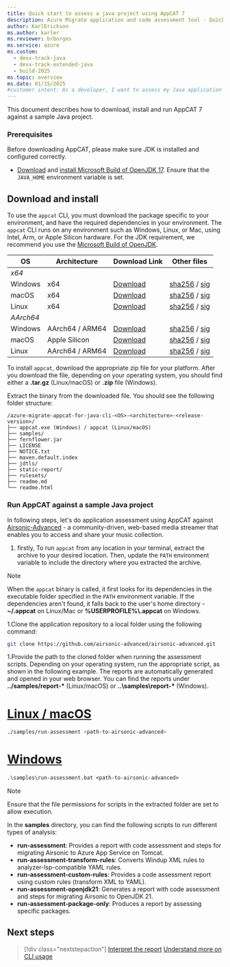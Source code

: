 ```yaml
---
title: Quick start to assess a java project using AppCAT 7
description: Azure Migrate application and code assessment tool - Quick start to assess a java project.
author: KarlErickson
ms.author: karler
ms.reviewer: brborges
ms.service: azure
ms.custom:
  - devx-track-java
  - devx-track-extended-java
  - build-2025
ms.topic: overview
ms.date: 01/15/2025
#customer intent: As a developer, I want to assess my Java application so that I can understand its readiness for migration to Azure.
---
```

This document describes how to download, install and run AppCAT 7 against a sample Java project. 

### Prerequisites
Before downloading AppCAT, please make sure JDK is installed and configured correctly.
- [Download](/java/openjdk/download#openjdk-17) and [install Microsoft Build of OpenJDK 17](/java/openjdk/install). Ensure that the `JAVA_HOME` environment variable is set.

## Download and install

To use the `appcat` CLI, you must download the package specific to your environment, and have the required dependencies in your environment. The `appcat` CLI runs on any environment such as Windows, Linux, or Mac, using Intel, Arm, or Apple Silicon hardware. For the JDK requirement, we recommend you use the [Microsoft Build of OpenJDK](/java/openjdk).

| OS      | Architecture    | Download Link  | Other files              |
|---------|-----------------|----------------|--------------------------|
| *x64*
| Windows | x64             | [Download][13] | [sha256][14] / [sig][15] |
| macOS   | x64             | [Download][7]  | [sha256][8] / [sig][9]   |
| Linux   | x64             | [Download][1]  | [sha256][2] / [sig][3]   |
| *AArch64*
| Windows | AArch64 / ARM64 | [Download][16] | [sha256][17] / [sig][18] |
| macOS   | Apple Silicon   | [Download][10] | [sha256][11] / [sig][12] |
| Linux   | AArch64 / ARM64 | [Download][4]  | [sha256][5] / [sig][6]   |

[1]: https://aka.ms/appcat/azure-migrate-appcat-for-java-cli-linux-amd64.tar.gz
[2]: https://aka.ms/appcat/azure-migrate-appcat-for-java-cli-linux-amd64.tar.gz.sha256sum.txt
[3]: https://aka.ms/appcat/azure-migrate-appcat-for-java-cli-linux-amd64.tar.gz.sig
[4]: https://aka.ms/appcat/azure-migrate-appcat-for-java-cli-linux-arm64.tar.gz
[5]: https://aka.ms/appcat/azure-migrate-appcat-for-java-cli-linux-arm64.tar.gz.sha256sum.txt
[6]: https://aka.ms/appcat/azure-migrate-appcat-for-java-cli-linux-arm64.tar.gz.sig
[7]: https://aka.ms/appcat/azure-migrate-appcat-for-java-cli-macos-amd64.tar.gz
[8]: https://aka.ms/appcat/azure-migrate-appcat-for-java-cli-macos-amd64.tar.gz.sha256sum.txt
[9]: https://aka.ms/appcat/azure-migrate-appcat-for-java-cli-macos-amd64.tar.gz.sig
[10]: https://aka.ms/appcat/azure-migrate-appcat-for-java-cli-macos-arm64.tar.gz
[11]: https://aka.ms/appcat/azure-migrate-appcat-for-java-cli-macos-arm64.tar.gz.sha256sum.txt
[12]: https://aka.ms/appcat/azure-migrate-appcat-for-java-cli-macos-arm64.tar.gz.sig
[13]: https://aka.ms/appcat/azure-migrate-appcat-for-java-cli-windows-amd64.zip
[14]: https://aka.ms/appcat/azure-migrate-appcat-for-java-cli-windows-amd64.zip.sha256sum.txt
[15]: https://aka.ms/appcat/azure-migrate-appcat-for-java-cli-windows-amd64.zip.sig
[16]: https://aka.ms/appcat/azure-migrate-appcat-for-java-cli-windows-arm64.zip
[17]: https://aka.ms/appcat/azure-migrate-appcat-for-java-cli-windows-arm64.zip.sha256sum.txt
[18]: https://aka.ms/appcat/azure-migrate-appcat-for-java-cli-windows-arm64.zip.sig

To install `appcat`, download the appropriate zip file for your platform. After you download the file, depending on your operating system, you should find either a **.tar.gz** (Linux/macOS) or **.zip** file (Windows).

Extract the binary from the downloaded file. You should see the following folder structure:

```
/azure-migrate-appcat-for-java-cli-<OS>-<architecture>-<release-version>/
├── appcat.exe (Windows) / appcat (Linux/macOS)
├── samples/
├── fernflower.jar
├── LICENSE
├── NOTICE.txt
├── maven.default.index
├── jdtls/
├── static-report/
├── rulesets/
├── readme.md
└── readme.html
```

### Run AppCAT against a sample Java project
In following steps, let's do application assessment using AppCAT against [Airsonic-Advanced](https://github.com/airsonic-advanced/airsonic-advanced) - a community-driven, web-based media streamer that enables you to access and share your music collection.

1. firstly, To run `appcat` from any location in your terminal, extract the archive to your desired location. Then, update the `PATH` environment variable to include the directory where you extracted the archive.

> [!NOTE]
> When the `appcat` binary is called, it first looks for its dependencies in the executable folder specified in the `PATH` environment variable. If the dependencies aren't found, it falls back to the user's home directory - **~/.appcat** on Linux/Mac or **%USERPROFILE%\\.appcat** on Windows.

1.Clone the application repository to a local folder using the following command:

```sh
git clone https://github.com/airsonic-advanced/airsonic-advanced.git
```

1.Provide the path to the cloned folder when running the assessment scripts. Depending on your operating system, run the appropriate script, as shown in the following example. The reports are automatically generated and opened in your web browser. You can find the reports under **../samples/report-\*** (Linux/macOS) or **..\samples\report-\*** (Windows).

# [Linux / macOS](#tab/linux)

```bash
./samples/run-assessment <path-to-airsonic-advanced>
```

# [Windows](#tab/windows)

```cmd
.\samples\run-assessment.bat <path-to-airsonic-advanced>
```

> [!NOTE]
> Ensure that the file permissions for scripts in the extracted folder are set to allow execution.

In the **samples** directory, you can find the following scripts to run different types of analysis:

- **run-assessment**: Provides a report with code assessment and steps for migrating Airsonic to Azure App Service on Tomcat.
- **run-assessment-transform-rules**: Converts Windup XML rules to analyzer-lsp-compatible YAML rules.
- **run-assessment-custom-rules**: Provides a code assessment report using custom rules (transform XML to YAML).
- **run-assessment-openjdk21**: Generates a report with code assessment and steps for migrating Airsonic to OpenJDK 21.
- **run-assessment-package-only**: Produces a report by assessing specific packages.

## Next steps

> [!div class="nextstepaction"]
> [Interpret the report](appcat7-interpret-report.md)
> [Understand more on CLI usage](appcat7-cli-guide.md)
